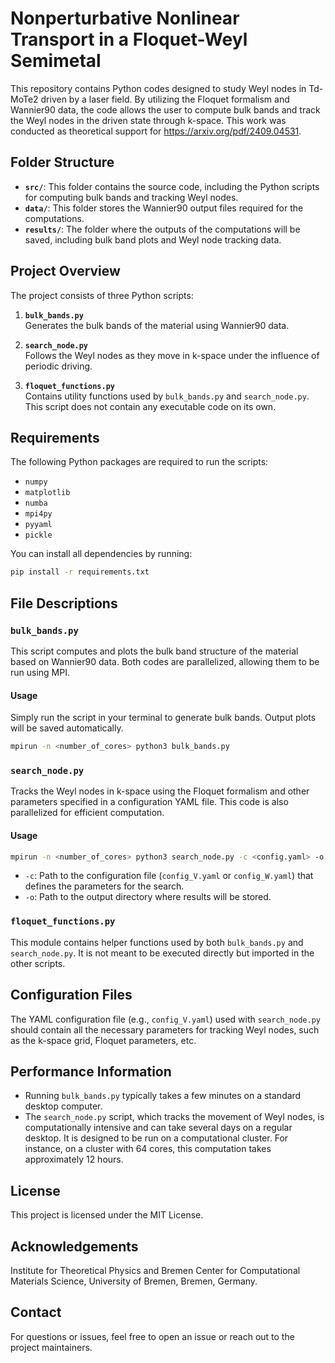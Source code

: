 # Nonperturbative Nonlinear Transport in a Floquet-Weyl Semimetal

This repository contains Python codes designed to study Weyl nodes in Td-MoTe2 driven by a laser field. By utilizing the Floquet formalism and Wannier90 data, the code allows the user to compute bulk bands and track the Weyl nodes in the driven state through k-space. This work was conducted as theoretical support for https://arxiv.org/pdf/2409.04531.


## Folder Structure

- **`src/`**: This folder contains the source code, including the Python scripts for computing bulk bands and tracking Weyl nodes.
- **`data/`**: This folder stores the Wannier90 output files required for the computations.
- **`results/`**: The folder where the outputs of the computations will be saved, including bulk band plots and Weyl node tracking data.

## Project Overview

The project consists of three Python scripts:

1. **`bulk_bands.py`**  
   Generates the bulk bands of the material using Wannier90 data.

2. **`search_node.py`**  
   Follows the Weyl nodes as they move in k-space under the influence of periodic driving.  

3. **`floquet_functions.py`**  
   Contains utility functions used by `bulk_bands.py` and `search_node.py`. This script does not contain any executable code on its own.


## Requirements

The following Python packages are required to run the scripts:

- `numpy`
- `matplotlib`
- `numba`
- `mpi4py`
- `pyyaml`
- `pickle`

You can install all dependencies by running:

```bash
pip install -r requirements.txt
```

## File Descriptions

### `bulk_bands.py`
This script computes and plots the bulk band structure of the material based on Wannier90 data. Both codes are parallelized, allowing them to be run using MPI.

#### Usage
Simply run the script in your terminal to generate bulk bands. Output plots will be saved automatically.

```bash
mpirun -n <number_of_cores> python3 bulk_bands.py
```

### `search_node.py`
Tracks the Weyl nodes in k-space using the Floquet formalism and other parameters specified in a configuration YAML file. This code is also parallelized for efficient computation.

#### Usage

```bash
mpirun -n <number_of_cores> python3 search_node.py -c <config.yaml> -o <output_directory>
```

- `-c`: Path to the configuration file (`config_V.yaml` or `config_W.yaml`) that defines the parameters for the search.
- `-o`: Path to the output directory where results will be stored.

### `floquet_functions.py`
This module contains helper functions used by both `bulk_bands.py` and `search_node.py`. It is not meant to be executed directly but imported in the other scripts.

## Configuration Files

The YAML configuration file (e.g., `config_V.yaml`) used with `search_node.py` should contain all the necessary parameters for tracking Weyl nodes, such as the k-space grid, Floquet parameters, etc.

## Performance Information

- Running `bulk_bands.py` typically takes a few minutes on a standard desktop computer.
- The `search_node.py` script, which tracks the movement of Weyl nodes, is computationally intensive and can take several days on a regular desktop. It is designed to be run on a computational cluster. For instance, on a cluster with 64 cores, this computation takes approximately 12 hours.

## License

This project is licensed under the MIT License.

## Acknowledgements

Institute for Theoretical Physics and Bremen Center for Computational Materials Science, University of Bremen, Bremen, Germany.

## Contact

For questions or issues, feel free to open an issue or reach out to the project maintainers.
